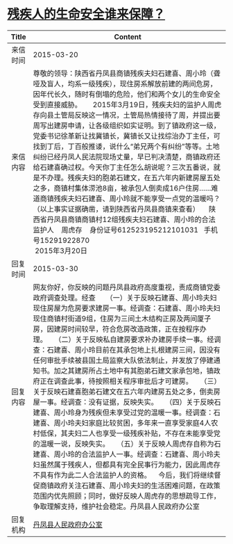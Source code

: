 # <a href="http://www.shangluo.gov.cn/zmhd/ldxxxx.jsp?urltype=leadermail.LeaderMailContentUrl&wbtreeid=1112&leadermailid=3024">残疾人的生命安全谁来保障？</a>
| Title |                                                                                                                                                                                                                                                                                                           Content                                                                                                                                                                                                                                                                                                           |
|:-----:|-----------------------------------------------------------------------------------------------------------------------------------------------------------------------------------------------------------------------------------------------------------------------------------------------------------------------------------------------------------------------------------------------------------------------------------------------------------------------------------------------------------------------------------------------------------------------------------------------------------------------------|
| 来信时间  | 2015-03-20                                                                                                                                                                                                                                                                                                                                                                                                                                                                                                                                                                                                                  |
| 来信内容  | 尊敬的领导：陕西省丹凤县商镇残疾夫妇石建喜、周小玲（聋哑及盲人，均系一级残疾），现住房系解放前建的两间危房，因年代长久，随时有倒塌的危险，他们和两个女儿的生命安全受到直接威胁。      2015年3月19日，残疾夫妇的监护人周虎存向县土管局反映这一情况，土管局热情接待了周，并提出要周写出建房申请，让各级组织如实证明。到了镇政府这一级，党委书记徐革新让找冀镇长，冀镇长又让找综治办丁主任，可找到丁后，丁百般推诿，说什么“弟兄两个有纠纷”等等。土地纠纷已经丹凤人民法院现场丈量，早已判决清楚，商镇政府还给石建喜确过权。今天你丁主任怎么胡说呢？三次五番说，就是不办理。残疾夫妇的胞弟石建文，在五六年内新建房屋五处之多，商镇村集体涝池8亩，被承包人倒卖成16户住房……难道商镇残疾夫妇石建喜、周小玲就不能享受一点党的温暖吗？（以上事实证据确凿，请到陕西省丹凤县商镇来查看）     陕西省丹凤县商镇商镇村12组残疾夫妇石建喜、周小玲的合法监护人    周虎存    身份证号612523195212101031   手机号15291922870                                                                    2015年3月20日                                                        |
| 回复时间  | 2015-03-30                                                                                                                                                                                                                                                                                                                                                                                                                                                                                                                                                                                                                  |
| 回复内容  | 网友你好，你反映的问题丹凤县政府高度重视，责成商镇党委政府调查处理。经查　　（一）关于反映石建喜、周小玲夫妇现住房屋为危房要求建房一事。经调查：石建喜、周小玲夫妇现住商镇村街道9组，住房为三间土木结构正房及两间厦子房，因建房时间较早，符合危房改造政策，正在按程序办理。    （二）关于反映私自建房要求补办建房手续一事。经调查：石建喜、周小玲目前在其承包地上扎根建房三间，因没有任何审批手续被县国土局监察大队依法制止，并发放了停建通知书。加之其建房所占土地中有其胞弟石建文家承包地，镇政府正在调查此事，待按照相关程序审批后才可建房。    （三）关于反映石建喜胞弟石建文在五六年内建房五处之多，倒卖房屋一事。经调查：没有证据，反映失实。    （四）关于反映石建喜、周小玲身为残疾但未享受过党的温暖一事。经调查：石建喜、周小玲夫妇家庭比较贫困，多年来一直享受家庭4人农村低保，其夫妇二人也享受一级残疾补贴，不存在未能享受党的温暖一说，反映失实。    （五）关于反映人周虎存自称为石建喜、周小玲的合法监护人一事。经调查：石建喜、周小玲夫妇虽然属于残疾人，但都具有完全民事行为能力，因此周虎存不具有作为此二人合法监护人的资格。    今后，我们将继续督促商镇政府关注石建喜、周小玲夫妇的生活困难问题，在政策范围内优先照顾；同时，做好反映人周虎存的思想疏导工作，争取理解支持，维护社会稳定。丹凤县人民政府办公室 |
| 回复机构  | <a href="../../category/agencies/丹凤县人民政府办公室.md">丹凤县人民政府办公室</a>                                                                                                                                                                                                                                                                                                                                                                                                                                                                                                                                                              |